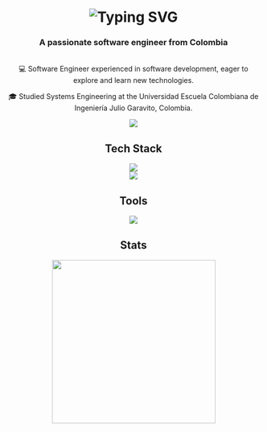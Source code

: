 <h1 align="center">
    <img src="https://readme-typing-svg.herokuapp.com?font=Monolisa&size=30&duration=4000&pause=300&color=2FBB4FFF&center=true&vCenter=true&random=false&width=435&lines=Hello+World!+%F0%9F%8C%8E;I'm+Juan+Pablo" alt="Typing SVG" />
</h1>

<h3 align="center">A passionate software engineer from Colombia</h3>

<br/>

<div align="center">
💻 Software Engineer experienced in software development, eager to explore and learn new technologies.

🎓 Studied Systems Engineering at the Universidad Escuela Colombiana de Ingeniería Julio Garavito, Colombia.
</div>

<div align="center">
  <a href="https://www.linkedin.com/in/juanpasan/" target="_blank">
    <img src="https://skillicons.dev/icons?i=linkedin" target="_blank" />
  </a>
</div>

<h2 align="center">Tech Stack</h2>

<div align="center">
    <img src="https://skillicons.dev/icons?i=java,maven,gradle,spring,py,js,ts,angular" /> <br />
    <img src="https://skillicons.dev/icons?i=react,docker,postgres,mysql,aws,azure,gcp,git" />
</div>

<h2 align="center">Tools</h2>

<div align="center">
    <img src="https://skillicons.dev/icons?i=anaconda,androidstudio,eclipse,github,gitlab,idea,postman,pycharm,vscode" />
</div>

<h2 align="center">Stats</h2>

<div align="center">
    <img width=325 align="center" src="https://github-readme-stats.vercel.app/api/top-langs/?username=JuanPablo70&hide_progress=true&theme=dark&hide_border=true&bg_color=00000000&title_color=2FBB4FFF" />
</div>
